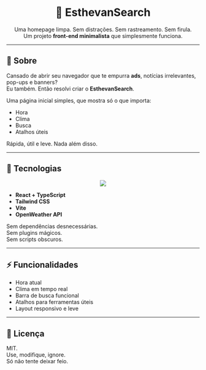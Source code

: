 <h1 align="center">🔎 EsthevanSearch</h1>

<p align="center">
Uma homepage limpa. Sem distrações. Sem rastreamento. Sem firula.<br>
Um projeto <b>front-end minimalista</b> que simplesmente funciona.
</p>

---

## 📌 Sobre

Cansado de abrir seu navegador que te empurra **ads**, notícias irrelevantes, pop-ups e banners?  
Eu também. Então resolvi criar o **EsthevanSearch**.

Uma página inicial simples, que mostra só o que importa:  
- Hora  
- Clima  
- Busca  
- Atalhos úteis  

Rápida, útil e leve. Nada além disso.

---

## 🚀 Tecnologias

<p align="center">
  <img src="https://skillicons.dev/icons?i=react,ts,tailwind,vite" />
</p>

- **React + TypeScript**  
- **Tailwind CSS**  
- **Vite**  
- **OpenWeather API**

Sem dependências desnecessárias.  
Sem plugins mágicos.  
Sem scripts obscuros.  

---

## ⚡ Funcionalidades

- Hora atual  
- Clima em tempo real  
- Barra de busca funcional  
- Atalhos para ferramentas úteis  
- Layout responsivo e leve  

---

## 📄 Licença

MIT.  
Use, modifique, ignore.  
Só não tente deixar feio.
